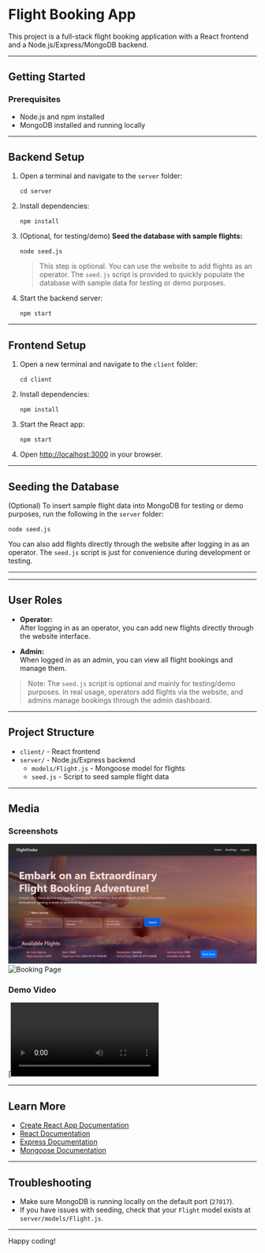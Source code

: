 # Flight Booking App

This project is a full-stack flight booking application with a React frontend and a Node.js/Express/MongoDB backend.

---

## Getting Started

### Prerequisites

- Node.js and npm installed
- MongoDB installed and running locally

---

## Backend Setup

1. Open a terminal and navigate to the `server` folder:

    ```
    cd server
    ```

2. Install dependencies:

    ```
    npm install
    ```

3. (Optional, for testing/demo) **Seed the database with sample flights:**

    ```
    node seed.js
    ```

    > This step is optional. You can use the website to add flights as an operator. The `seed.js` script is provided to quickly populate the database with sample data for testing or demo purposes.

4. Start the backend server:

    ```
    npm start
    ```

---

## Frontend Setup

1. Open a new terminal and navigate to the `client` folder:

    ```
    cd client
    ```

2. Install dependencies:

    ```
    npm install
    ```

3. Start the React app:

    ```
    npm start
    ```

4. Open [http://localhost:3000](http://localhost:3000) in your browser.

---

## Seeding the Database

(Optional) To insert sample flight data into MongoDB for testing or demo purposes, run the following in the `server` folder:

```
node seed.js
```

You can also add flights directly through the website after logging in as an operator. The `seed.js` script is just for convenience during development or testing.

---

---

## User Roles

- **Operator:**  
  After logging in as an operator, you can add new flights directly through the website interface.

- **Admin:**  
  When logged in as an admin, you can view all flight bookings and manage them.

> Note: The `seed.js` script is optional and mainly for testing/demo purposes. In real usage, operators add flights via the website, and admins manage bookings through the admin dashboard.

---

## Project Structure

- `client/` - React frontend
- `server/` - Node.js/Express backend
    - `models/Flight.js` - Mongoose model for flights
    - `seed.js` - Script to seed sample flight data

---

## Media

### Screenshots

![Home Page](./client/public/media/Home.png)
![Booking Page](.client/public/media/Bookings.png)

### Demo Video

[![Watch the demo](Video%20demo/FlightFinder%20Video.mp4)

---

## Learn More

- [Create React App Documentation](https://facebook.github.io/create-react-app/docs/getting-started)
- [React Documentation](https://reactjs.org/)
- [Express Documentation](https://expressjs.com/)
- [Mongoose Documentation](https://mongoosejs.com/)

---

## Troubleshooting

- Make sure MongoDB is running locally on the default port (`27017`).
- If you have issues with seeding, check that your `Flight` model exists at `server/models/Flight.js`.

---

Happy coding!
